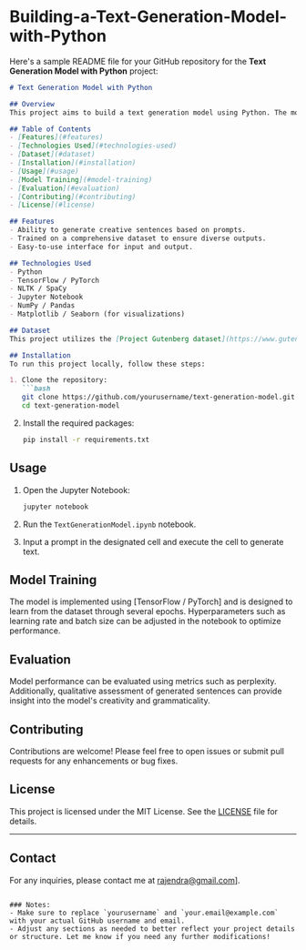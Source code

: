 # Building-a-Text-Generation-Model-with-Python
Here's a sample README file for your GitHub repository for the **Text Generation Model with Python** project:

```markdown
# Text Generation Model with Python

## Overview
This project aims to build a text generation model using Python. The model is capable of generating creative and grammatically correct sentences based on an input prompt. It leverages natural language processing techniques and deep learning algorithms to produce coherent text.

## Table of Contents
- [Features](#features)
- [Technologies Used](#technologies-used)
- [Dataset](#dataset)
- [Installation](#installation)
- [Usage](#usage)
- [Model Training](#model-training)
- [Evaluation](#evaluation)
- [Contributing](#contributing)
- [License](#license)

## Features
- Ability to generate creative sentences based on prompts.
- Trained on a comprehensive dataset to ensure diverse outputs.
- Easy-to-use interface for input and output.

## Technologies Used
- Python
- TensorFlow / PyTorch
- NLTK / SpaCy
- Jupyter Notebook
- NumPy / Pandas
- Matplotlib / Seaborn (for visualizations)

## Dataset
This project utilizes the [Project Gutenberg dataset](https://www.gutenberg.org/) as the primary source of text data. The dataset includes a wide range of literary works, making it ideal for training a generative text model.

## Installation
To run this project locally, follow these steps:

1. Clone the repository:
   ```bash
   git clone https://github.com/yourusername/text-generation-model.git
   cd text-generation-model
   ```

2. Install the required packages:
   ```bash
   pip install -r requirements.txt
   ```

## Usage
1. Open the Jupyter Notebook:
   ```bash
   jupyter notebook
   ```

2. Run the `TextGenerationModel.ipynb` notebook.
3. Input a prompt in the designated cell and execute the cell to generate text.

## Model Training
The model is implemented using [TensorFlow / PyTorch] and is designed to learn from the dataset through several epochs. Hyperparameters such as learning rate and batch size can be adjusted in the notebook to optimize performance.

## Evaluation
Model performance can be evaluated using metrics such as perplexity. Additionally, qualitative assessment of generated sentences can provide insight into the model's creativity and grammaticality.

## Contributing
Contributions are welcome! Please feel free to open issues or submit pull requests for any enhancements or bug fixes.

## License
This project is licensed under the MIT License. See the [LICENSE](LICENSE) file for details.

---

## Contact
For any inquiries, please contact me at rajendra@gmail.com].

```

### Notes:
- Make sure to replace `yourusername` and `your.email@example.com` with your actual GitHub username and email.
- Adjust any sections as needed to better reflect your project details or structure. Let me know if you need any further modifications!
